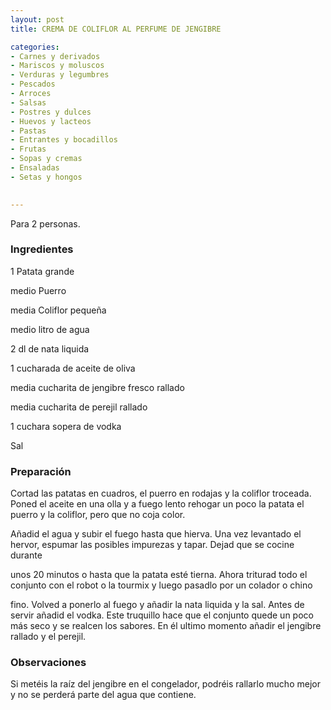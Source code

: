 ```yaml
---
layout: post
title: CREMA DE COLIFLOR AL PERFUME DE JENGIBRE

categories:
- Carnes y derivados
- Mariscos y moluscos
- Verduras y legumbres
- Pescados
- Arroces
- Salsas
- Postres y dulces
- Huevos y lacteos
- Pastas
- Entrantes y bocadillos
- Frutas
- Sopas y cremas
- Ensaladas
- Setas y hongos
 

---
```


Para 2 personas.

<h3>Ingredientes</h3>

1 Patata grande

medio Puerro

media Coliflor pequeña

medio litro de agua

2 dl de nata liquida

1 cucharada de aceite de oliva

media cucharita de jengibre fresco rallado

media cucharita de perejil rallado

1 cuchara sopera de vodka

Sal

<h3>Preparación</h3>

Cortad las patatas en cuadros, el puerro en rodajas y la coliflor troceada. Poned el aceite en una olla y a fuego lento rehogar un poco la patata el puerro y la coliflor, pero que no coja color.

Añadid el agua y subir el fuego hasta que hierva. Una vez levantado el hervor, espumar las posibles impurezas y tapar. Dejad que se cocine durante

unos 20 minutos o hasta que la patata esté tierna. Ahora triturad todo el conjunto con el robot o la tourmix y luego pasadlo por un colador o chino

fino. Volved a ponerlo al fuego y añadir la nata liquida y la sal. Antes de servir añadid el vodka. Este truquillo hace que el conjunto quede un poco más seco y se realcen los sabores. En él ultimo momento añadir el jengibre rallado y el perejil.

<h3>Observaciones</h3>

Si metéis la raíz del jengibre en el congelador, podréis rallarlo mucho mejor y no se perderá parte del agua que contiene.

